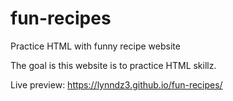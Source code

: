 # fun-recipes
Practice HTML with funny recipe website

The goal is this website is to practice HTML skillz.

Live preview: https://lynndz3.github.io/fun-recipes/
